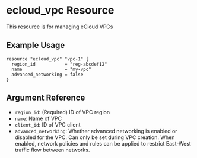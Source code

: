 # ecloud_vpc Resource

This resource is for managing eCloud VPCs

## Example Usage

```hcl
resource "ecloud_vpc" "vpc-1" {
  region_id           = "reg-abcdef12"
  name                = "my-vpc"
  advanced_networking = false
}
```

## Argument Reference

- `region_id`: (Required) ID of VPC region
- `name`: Name of VPC
- `client_id`: ID of VPC client
- `advanced_networking`: Whether advanced networking is enabled or disabled for the VPC. Can only be set during VPC creation. When enabled, network policies and rules can be applied to restrict East-West traffic flow between networks.
